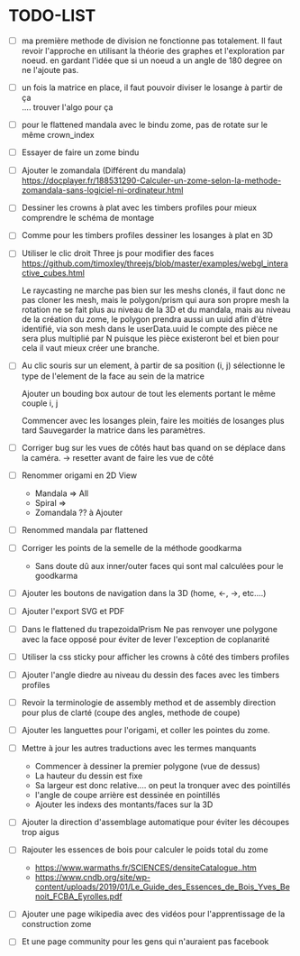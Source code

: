 # TODO-LIST

* [ ] ma première methode de division ne fonctionne pas totalement.
  Il faut revoir l'approche en utilisant la théorie des graphes et l'exploration par noeud.
  en gardant l'idée que si un noeud a un angle de 180 degree on ne l'ajoute pas.

* [ ] un fois la matrice en place, il faut pouvoir diviser le losange à partir de ça
  <br>.... trouver l'algo pour ça
  
* [ ] pour le flattened mandala avec le bindu zome, 
  pas de rotate sur le même crown_index

* [ ] Essayer de faire un zome bindu

* [ ] Ajouter le zomandala (Différent du mandala)
  https://docplayer.fr/188531290-Calculer-un-zome-selon-la-methode-zomandala-sans-logiciel-ni-ordinateur.html

* [ ] Dessiner les crowns à plat avec les timbers profiles pour mieux comprendre le schéma de montage

* [ ] Comme pour les timbers profiles dessiner les losanges à plat en 3D


* [ ] Utiliser le clic droit Three js pour modifier des faces
  https://github.com/timoxley/threejs/blob/master/examples/webgl_interactive_cubes.html
  
  Le raycasting ne marche pas bien sur les meshs clonés,
    il faut donc ne pas cloner les mesh, mais le polygon/prism qui aura son propre mesh
    la rotation ne se fait plus au niveau de la 3D et du mandala, 
    mais au niveau de la création du zome, 
    le polygon prendra aussi un uuid afin d'être identifié, via son mesh dans le userData.uuid
    le compte des pièce ne sera plus multiplié par N puisque les pièce existeront bel et bien
    pour cela il vaut mieux créer une branche.
    
* [ ] Au clic souris sur un element, à partir de sa position (i, j)
  sélectionne le type de l'element de la face au sein de la matrice
  
  Ajouter un bouding box autour de tout les elements portant le même couple i, j
  
  Commencer avec les losanges plein, faire les moitiés de losanges plus tard
  Sauvegarder la matrice dans les paramètres.
  

* [ ] Corriger bug sur les vues de côtés haut bas quand on se déplace dans la caméra.
  -> resetter avant de faire les vue de côté 
  
* [ ] Renommer origami en 2D View
  * Mandala => All
  * Spiral => 
  * Zomandala ?? à Ajouter 
  
* [ ] Renommed mandala par flattened

* [ ] Corriger les points de la semelle de la méthode goodkarma
  * Sans doute dû aux inner/outer faces qui sont mal calculées pour le goodkarma
    
* [ ] Ajouter les boutons de navigation dans la 3D (home, <-, ->, etc....)

* [ ] Ajouter l'export SVG et PDF 
   
* [ ] Dans le flattened du trapezoidalPrism Ne pas renvoyer une polygone avec la face opposé pour éviter de lever l'exception de coplanarité
  
* [ ] Utiliser la css sticky pour afficher les crowns à côté des timbers profiles

* [ ] Ajouter l'angle diedre au niveau du dessin des faces avec les timbers profiles

* [ ] Revoir la terminologie de assembly method et de assembly direction pour plus de clarté (coupe des angles, methode
  de coupe)
  
* [ ] Ajouter les languettes pour l'origami, et coller les pointes du zome.

* [ ] Mettre à jour les autres traductions avec les termes manquants

    * Commencer à dessiner la premier polygone (vue de dessus)
    * La hauteur du dessin est fixe
    * Sa largeur est donc relative.... on peut la tronquer avec des pointillés
    * l'angle de coupe arrière est dessinée en pointillés
    * Ajouter les indexs des montants/faces sur la 3D

* [ ] Ajouter la direction d'assemblage automatique pour éviter les découpes trop aigus

* [ ] Rajouter les essences de bois pour calculer le poids total du zome

    * https://www.warmaths.fr/SCIENCES/densiteCatalogue..htm
    * https://www.cndb.org/site/wp-content/uploads/2019/01/Le_Guide_des_Essences_de_Bois_Yves_Benoit_FCBA_Eyrolles.pdf
  

* [ ] Ajouter une page wikipedia avec des vidéos pour l'apprentissage de la construction zome

* [ ] Et une page community pour les gens qui n'auraient pas facebook
